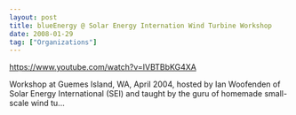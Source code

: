 ```yaml
---
layout: post
title: blueEnergy @ Solar Energy Internation Wind Turbine Workshop
date: 2008-01-29
tag: ["Organizations"]
---
```


https://www.youtube.com/watch?v=IVBTBbKG4XA  

Workshop at Guemes Island, WA, April 2004, hosted by Ian Woofenden of Solar Energy International (SEI) and taught by the guru of homemade small-scale wind tu...